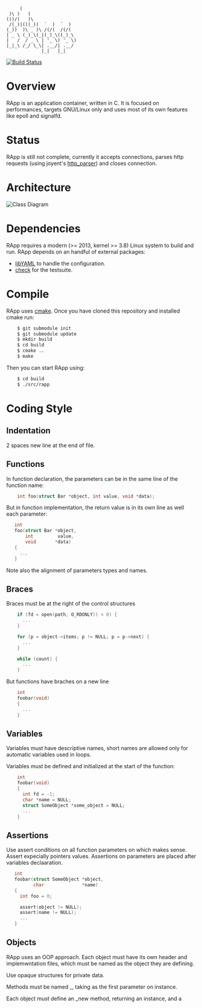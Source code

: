          (
     )\ )   (
    (()/(   )\
     /(_)|(((_)(  `  )  `  )
    (_))  )\ _ )\ /(/(  /(/(
    | _ \ (_)_\(_|(_)_\((_)_\
    |   /  / _ \ | '_ \) '_ \)
    |_|_\ /_/ \_\| .__/| .__/
                 |_|   |_|


[![Build Status](https://secure.travis-ci.org/rugginoso/rapp.png?branch=develop)](https://travis-ci.org/rugginoso/rapp)

Overview
========
RApp is an application container, written in C.
It is focused on performances, targets GNU/Linux only and uses most of its own
features like epoll and signalfd.


Status
======
RApp is still not complete, currently it accepts connections, parses http
requests (using joyent's [http_parser](https://github.com/joyent/http-parser))
and closes connection.


Architecture
============
![Class Diagram](http://yuml.me/f8c29e8b)


Dependencies
============
RApp requires a modern (>= 2013, kernel >= 3.8) Linux system to build and run.
RApp depends on an handful of external packages:

* [libYAML](http://pyyaml.org/wiki/LibYAML) to handle the configuration.
* [check](http://check.sf.net) for the testsuite.


Compile
=======
RApp uses [cmake](http://www.cmake.org/). Once you have cloned this repository
and installed cmake run:
```bash
    $ git submodule init
    $ git submodule update
    $ mkdir build
    $ cd build
    $ cmake ..
    $ make
```
Then you can start RApp using:
```bash
    $ cd build
    $ ./src/rapp
```

Coding Style
============

Indentation
-----------
2 spaces
new line at the end of file.

Functions
---------
In function declaration, the parameters can be in the same line of the function name:

```c
    int foo(struct Bar *object, int value, void *data);
```

But in function implementation, the return value is in its own line as well each parameter:

```c
   int
   foo(struct Bar *object,
       int         value,
       void       *data)
   {
     ...
   }
```

Note also the alignment of parameters types and names.

Braces
------
Braces must be at the right of the control structures

```c
    if (fd = open(path, O_RDONLY)) < 0) {
      ...
    }

    for (p = object->items; p != NULL; p = p->next) {
      ...
    }

    while (count) {
      ...
    }
```

But functions have braches on a new line

```c
    int
    foobar(void)
    {
      ...
    }
```

Variables
---------
Variables must have descriptive names, short names are allowed only for
automatic variables used in loops.

Variables must be defined and initialized at the start of the function:

```c
    int
    foobar(void)
    {
      int fd = -1;
      char *name = NULL;
      struct SomeObject *some_object = NULL;
      ...
    }
```

Assertions
----------
Use assert conditions on all function parameters on which makes sense. Assert expecially
pointers values.
Assertions on parameters are placed after variables declaaration.

```c
   int
   foobar(struct SomeObject *object,
          char              *name)
   {
     int foo = 0;

     assert(object != NULL);
     assert(name != NULL);
     ...
   }

```

Objects
-------
RApp uses an OOP approach. Each object must have its own header and implemwntation files, which must be named as the object they are defining.

Use opaque structures for private data.

Methods must be named <object>_<action>, taking as the first parameter on <object> instance.

Each object must define an <object>_new method, returning an <object> instance, and a <object>_destroy method,
returning void and taking an <object> instance as the only parameter.


```c
   struct SomeObject;

   struct SomeObject *some_object_new(void);
   void some_object_destroy(struct SomeObject *some_object);

   void some_object_do_action(struct SomeObject *some_object, int foo);
```

Includes
--------
Includes should be grouped by scope, divided by one empty line.
System includes must come first, applications ones after.


```c
   #include <stdlib.h>
   #include <string.h>

   #include <sys/types.h>
   #include <sys/stat.h>

   #include "someotherobject.h"
   #include "someobject.h"
```

License
=======
RApp is realeased under the GPLv2.
